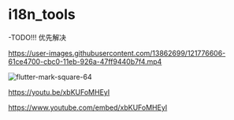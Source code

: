 # i18n_tools

-TODO!!! 优先解决


https://user-images.githubusercontent.com/13862699/121776606-61ce4700-cbc0-11eb-926a-47ff9440b7f4.mp4

![flutter-mark-square-64](https://user-images.githubusercontent.com/13862699/121776620-76aada80-cbc0-11eb-9bdf-630ce4e4d88b.png)


https://youtu.be/xbKUFoMHEyI

https://www.youtube.com/embed/xbKUFoMHEyI
